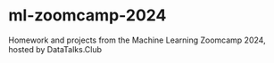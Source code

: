 # ml-zoomcamp-2024
Homework and projects from the Machine Learning Zoomcamp 2024, hosted by DataTalks.Club
